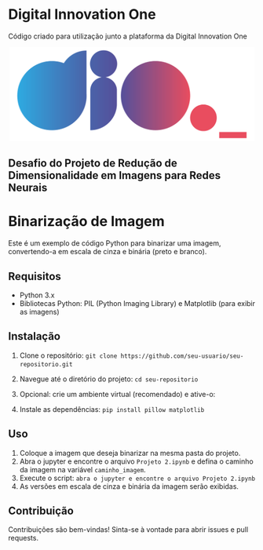 # Digital Innovation One

Código criado para utilização junto a plataforma da Digital Innovation One

<p align="center"><img src="./logo.png" width="500"></p>

## Desafio do Projeto de Redução de Dimensionalidade em Imagens para Redes Neurais 

# Binarização de Imagem

Este é um exemplo de código Python para binarizar uma imagem, convertendo-a em escala de cinza e binária (preto e branco).

## Requisitos

- Python 3.x
- Bibliotecas Python: PIL (Python Imaging Library) e Matplotlib (para exibir as imagens)

## Instalação

1. Clone o repositório:
   `git clone https://github.com/seu-usuario/seu-repositorio.git`

2. Navegue até o diretório do projeto:
   `cd seu-repositorio`

3. Opcional: crie um ambiente virtual (recomendado) e ative-o:

4. Instale as dependências:
`pip install pillow matplotlib`

## Uso

1. Coloque a imagem que deseja binarizar na mesma pasta do projeto.
2. Abra o jupyter e encontre o  arquivo `Projeto 2.ipynb` e defina o caminho da imagem na variável `caminho_imagem`.
3. Execute o script:
`abra o jupyter e encontre o arquivo Projeto 2.ipynb`
4. As versões em escala de cinza e binária da imagem serão exibidas.

## Contribuição

Contribuições são bem-vindas! Sinta-se à vontade para abrir issues e pull requests.

